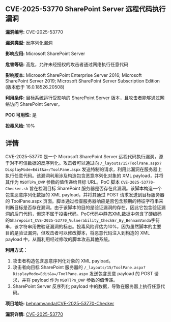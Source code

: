 ## CVE-2025-53770 SharePoint Server 远程代码执行漏洞

**漏洞编号:** CVE-2025-53770

**漏洞类型:** 反序列化漏洞

**影响应用:** Microsoft SharePoint Server

**危害等级:** 高危，允许未经授权的攻击者通过网络执行任意代码

**影响版本:** Microsoft SharePoint Enterprise Server 2016; Microsoft SharePoint Server 2019; Microsoft SharePoint Server Subscription Edition (版本低于 16.0.18526.20508)

**利用条件:** 目标系统运行受影响的 SharePoint Server 版本，且攻击者能够通过网络访问 SharePoint Server。

**POC 可用性:** 是

**投毒风险:** 10%

## 详情

CVE-2025-53770 是一个 Microsoft SharePoint Server 远程代码执行漏洞，源于对不可信数据的反序列化。攻击者可以通过向 `/_layouts/15/ToolPane.aspx?DisplayMode=Edit&a=/ToolPane.aspx` 发送特制的请求，利用此漏洞在服务器上执行任意代码。该漏洞利用涉及构造包含恶意序列化对象的 XML payload，并将其作为 `MSOTlPn_DWP` 参数的值传递给目标 URL。PoC 脚本 `CVE-2025-53770-Checker.sh` 旨在检测目标 SharePoint 服务器是否存在此漏洞。该脚本构造一个包含恶意序列化数据的 XML payload，并将其通过 POST 请求发送到目标服务器的 ToolPane.aspx 页面。脚本通过检查服务器响应是否包含预期的特征字符串来判断目标是否存在漏洞。由于该脚本的目的是验证漏洞的存在，因此它包含验证漏洞的后门代码，但这不属于投毒代码。PoC代码中静态XML数据中包含了硬编码的`Sharepoint_CVE-2025-53770_Vulnerability_CheckEr_By_BehnamVanda`字符串，该字符串用做验证漏洞的标志。投毒风险评估为10%，因为虽然脚本的主要目的是验证漏洞，但攻击者可以修改脚本，将恶意代码注入到构造的 XML payload 中，从而利用经过修改的脚本攻击其他系统。

**利用方式：**

1.  攻击者构造包含恶意序列化对象的 XML payload。
2.  攻击者向目标 SharePoint 服务器的 `/_layouts/15/ToolPane.aspx?DisplayMode=Edit&a=/ToolPane.aspx` 发送包含恶意 payload 的 POST 请求，并将 payload 作为 `MSOTlPn_DWP` 参数的值传递。
3.  SharePoint Server 反序列化 payload 中的数据，导致在服务器上执行任意代码。

**项目地址:** [behnamvanda/CVE-2025-53770-Checker](https://github.com/behnamvanda/CVE-2025-53770-Checker)

**漏洞详情:** [CVE-2025-53770](https://nvd.nist.gov/vuln/detail/CVE-2025-53770)